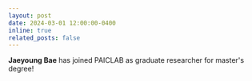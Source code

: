 ```yaml
---
layout: post
date: 2024-03-01 12:00:00-0400
inline: true
related_posts: false
---
```


**Jaeyoung Bae** has joined PAICLAB as graduate researcher for master's degree!